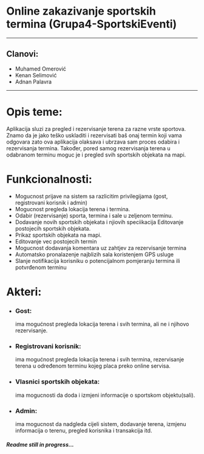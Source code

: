 # Online zakazivanje sportskih termina (Grupa4-SportskiEventi)
----
## Clanovi:
- Muhamed Omerović  
- Kenan Selimović
- Adnan Palavra
----

# Opis teme: 
 Aplikacija sluzi za pregled i rezervisanje terena za razne vrste sportova. Znamo da je jako teško uskladiti i rezervisati baš onaj termin koji vama odgovara zato ova aplikacija olaksava i ubrzava sam proces odabira i rezervisanja termina. Također, pored samog rezervisanja terena u odabranom terminu moguc je i pregled svih sportskih objekata na mapi.

# Funkcionalnosti:
- Mogucnost prijave na sistem sa razlicitim privilegijama (gost, registrovani korisnik i admin)
- Mogucnost pregleda lokacija terena i termina.
- Odabir (rezervisanje) sporta, termina i sale u zeljenom terminu.
- Dodavanje novih sportskih objekata i njiovih speciikacija Editovanje postojecih sportskih objekata.
- Prikaz sportskih objekata na mapi.
- Editovanje vec postojecih termin
- Mogucnost dodavanja komentara uz zahtjev za rezervisanje termina
- Automatsko pronalazenje najblizih sala koristenjem GPS usluge
- Slanje notifikacija korisniku o potencijalnom pomjeranju termina ili potvrđenom terminu

# Akteri:
- ### Gost: 
   ima mogućnost pregleda lokacija terena i svih termina, ali ne i njihovo rezervisanje.
- ### Registrovani korisnik: 
   ima mogućnost pregleda lokacija terena i svih termina, rezervisanje terena u određenom terminu kojeg placa preko online servisa.
- ### Vlasnici sportskih objekata: 
   ima mogucnosti da doda i izmjeni informacije o sportskom objektu(sali).
- ### Admin: 
   ima mogucnost da nadgleda cijeli sistem, dodavanje terena, izmjenu informacija o terenu, pregled korisnika i transakcija itd.

##### Readme still in progress...

